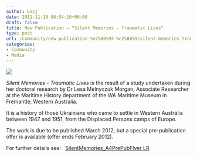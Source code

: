 ```yaml
---
author: bazj
date: 2011-11-10 06:54:16+00:00
draft: false
title: New Publication – “Silent Memories - Traumatic Lives”
type: post
url: /community/new-publication-%e2%80%93-%e2%80%9csilent-memories-traumatic-lives%e2%80%9d/
categories:
- Community
- Media
---
```


[![](http://www.ozeukes.com/wp-content/uploads/2011/11/Silent-Memories-thumb.jpg)
](http://www.ozeukes.com/wp-content/uploads/2011/11/Silent-Memories-thumb.jpg)

_Silent Memories - Traumatic Lives_ is the result of a study undertaken during her doctoral research by Dr Lesa Melnyczuk Morgan, Associate Researcher at the Maritime History department of the WA Maritime Museum in Fremantle, Western Australia.

It is a history of those Ukrainians who came to settle in Western Australia between 1947 and 1951, from the Displaced Persons camps of Europe.

The work is due to be published March 2012, but a special pre-publication offer is available (offer ends February 2012).

For further details see:   [SilentMemories_A4PrePubFlyer LR](http://www.ozeukes.com/wp-content/uploads/2011/11/SilentMemories_A4PrePubFlyer-LR.pdf)
